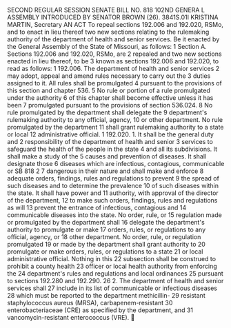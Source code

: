 SECOND REGULAR SESSION
SENATE BILL NO. 818
102ND GENERA L ASSEMBLY
INTRODUCED BY SENATOR BROWN (26).
3841S.01I KRISTINA MARTIN, Secretary
AN ACT
To repeal sections 192.006 and 192.020, RSMo, and to enact in lieu thereof two new sections
relating to the rulemaking authority of the department of health and senior services.
Be it enacted by the General Assembly of the State of Missouri, as follows:
1 Section A. Sections 192.006 and 192.020, RSMo, are
2 repealed and two new sections enacted in lieu thereof, to be
3 known as sections 192.006 and 192.020, to read as follows:
1 192.006. The department of health and senior services
2 may adopt, appeal and amend rules necessary to carry out the
3 duties assigned to it. All rules shall be promulgated
4 pursuant to the provisions of this section and chapter 536.
5 No rule or portion of a rule promulgated under the authority
6 of this chapter shall become effective unless it has been
7 promulgated pursuant to the provisions of section 536.024.
8 No rule promulgated by the department shall delegate the
9 department's rulemaking authority to any official, agency,
10 or other department. No rule promulgated by the department
11 shall grant rulemaking authority to a state or local
12 administrative official.
1 192.020. 1. It shall be the general duty and
2 responsibility of the department of health and senior
3 services to safeguard the health of the people in the state
4 and all its subdivisions. It shall make a study of the
5 causes and prevention of diseases. It shall designate those
6 diseases which are infectious, contagious, communicable or
SB 818 2
7 dangerous in their nature and shall make and enforce
8 adequate orders, findings, rules and regulations to prevent
9 the spread of such diseases and to determine the prevalence
10 of such diseases within the state. It shall have power and
11 authority, with approval of the director of the department,
12 to make such orders, findings, rules and regulations as will
13 prevent the entrance of infectious, contagious and
14 communicable diseases into the state. No order, rule, or
15 regulation made or promulgated by the department shall
16 delegate the department's authority to promulgate or make
17 orders, rules, or regulations to any official, agency, or
18 other department. No order, rule, or regulation promulgated
19 or made by the department shall grant authority to
20 promulgate or make orders, rules, or regulations to a state
21 or local administrative official. Nothing in this
22 subsection shall be construed to prohibit a county health
23 officer or local health authority from enforcing the
24 department's rules and regulations and local ordinances
25 pursuant to sections 192.280 and 192.290.
26 2. The department of health and senior services shall
27 include in its list of communicable or infectious diseases
28 which must be reported to the department methicillin-
29 resistant staphylococcus aureus (MRSA), carbapenem-resistant
30 enterobacteriaceae (CRE) as specified by the department, and
31 vancomycin-resistant enterococcus (VRE).
